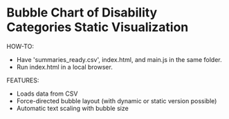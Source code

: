 # Bubble Chart of Disability Categories Static Visualization 
HOW-TO:
- Have 'summaries_ready.csv', index.html, and main.js in the same folder.
- Run index.html in a local browser.

FEATURES:
- Loads data from CSV
- Force-directed bubble layout (with dynamic or static version possible)
- Automatic text scaling with bubble size
